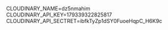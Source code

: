 CLOUDINARY_NAME=dz5nmahim
CLOUDINARY_API_KEY=179339322825817
CLOUDINARY_API_SECTRET=ibfkTyZp1dSY0FuoeHqpC_H6K9c